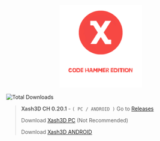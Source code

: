 <div align="center">
  <img height="220" src="https://raw.githubusercontent.com/qberkdc/Xash3D-CH-Quick-Installer/public/images/xashch.png"  />
</div>

![Total Downloads](https://img.shields.io/github/downloads/qberkdc/Xash3D-0.20.1/total)

> **Xash3D CH 0.20.1** - `( PC / ANDROID )`
> Go to [Releases](https://github.com/qberkdc/Xash3D-0.20.1/releases)
> 
> Download [Xash3D PC](https://github.com/qberkdc/Xash3D-0.20.1/releases/download/xashch-v1.1/Xash3D.zip) (Not Recommended)
> 
> Download [Xash3D ANDROID](https://github.com/qberkdc/Xash3D-0.20.1/releases/download/xashch-v1.0/Xash3D.zip)
